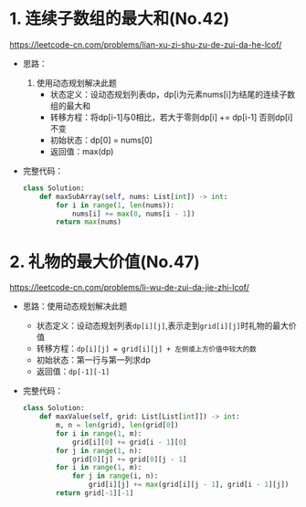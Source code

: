 # 1. 连续子数组的最大和(No.42)

https://leetcode-cn.com/problems/lian-xu-zi-shu-zu-de-zui-da-he-lcof/

- 思路：
  1. 使用动态规划解决此题
      - 状态定义：设动态规划列表dp，dp[i为元素nums[i]为结尾的连续子数组的最大和
      - 转移方程：将dp[i-1]与0相比，若大于零则dp[i] += dp[i-1] 否则dp[i]不变
      - 初始状态：dp[0] = nums[0]
      - 返回值：max(dp)

- 完整代码：

  ```python
  class Solution:
      def maxSubArray(self, nums: List[int]) -> int:
          for i in range(1, len(nums)):
              nums[i] += max(0, nums[i - 1])
          return max(nums)
  ```

  

# 2. 礼物的最大价值(No.47)

https://leetcode-cn.com/problems/li-wu-de-zui-da-jie-zhi-lcof/

- 思路：使用动态规划解决此题

    - 状态定义：设动态规划列表`dp[i][j]`,表示走到`grid[i][j]`时礼物的最大价值
    - 转移方程：`dp[i][j] = grid[i][j] + 左侧或上方价值中较大的数`
    - 初始状态：第一行与第一列求dp
    - 返回值：`dp[-1][-1]`

- 完整代码：

    ```python
    class Solution:
        def maxValue(self, grid: List[List[int]]) -> int:
            m, n = len(grid), len(grid[0])
            for i in range(1, m):
                grid[i][0] += grid[i - 1][0]
            for j in range(1, n):
                grid[0][j] += grid[0][j - 1]
            for i in range(1, m):
                for j in range(i, n):
                    grid[i][j] += max(grid[i][j - 1], grid[i - 1][j])
            return grid[-1][-1]
    ```

    
